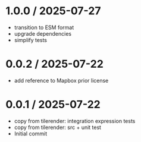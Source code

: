 
1.0.0 / 2025-07-27
==================

 * transition to ESM format
 * upgrade dependencies
 * simplify tests

0.0.2 / 2025-07-22
==================

 * add reference to Mapbox prior license

0.0.1 / 2025-07-22
==================

 * copy from tilerender: integration expression tests
 * copy from tilerender: src + unit test
 * Initial commit
